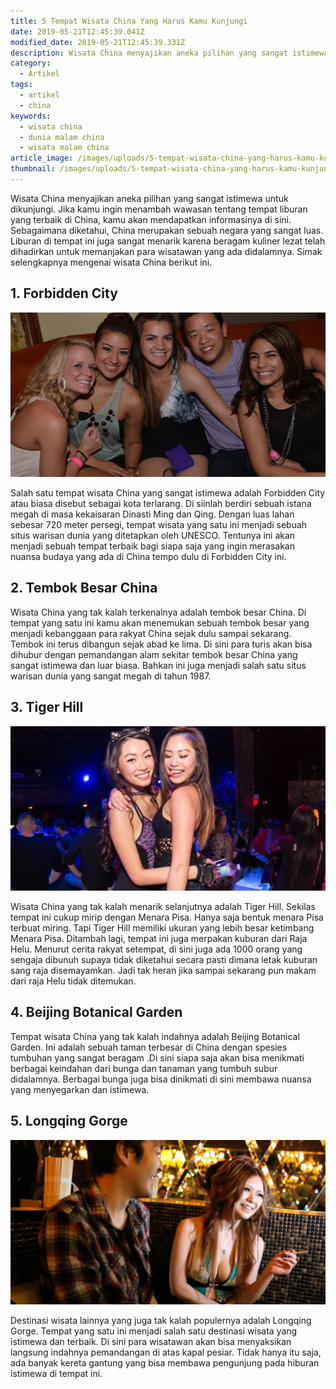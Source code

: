 ```yaml
---
title: 5 Tempat Wisata China Yang Harus Kamu Kunjungi
date: 2019-05-21T12:45:39.041Z
modified_date: 2019-05-21T12:45:39.331Z
description: Wisata China menyajikan aneka pilihan yang sangat istimewa untuk dikunjungi.Jika kamu ingin menambah wawasan tentang tempat liburan.
category:
  - Artikel
tags:
  - artikel
  - china
keywords:
  - wisata china
  - dunia malam china
  - wisata malam china
article_image: /images/uploads/5-tempat-wisata-china-yang-harus-kamu-kunjungi-3.jpg
thumbnail: /images/uploads/5-tempat-wisata-china-yang-harus-kamu-kunjungi-2-016.jpg
---
```

Wisata China menyajikan aneka pilihan yang sangat istimewa untuk dikunjungi. Jika kamu ingin menambah wawasan tentang tempat liburan yang terbaik di China, kamu akan mendapatkan informasinya di sini. Sebagaimana diketahui, China merupakan sebuah negara yang sangat luas. Liburan di tempat ini juga sangat menarik karena beragam kuliner lezat telah dihadirkan untuk memanjakan para wisatawan yang ada didalamnya. Simak selengkapnya mengenai wisata China berikut ini.

## 1. Forbidden City

![5 Tempat Wisata China Yang Harus Kamu Kunjungi](/images/uploads/5-tempat-wisata-china-yang-harus-kamu-kunjungi-1.jpg)

Salah satu tempat wisata China yang sangat istimewa adalah Forbidden City atau biasa disebut sebagai kota terlarang. Di siinlah berdiri sebuah istana megah di masa kekaisaran Dinasti Ming dan Qing. Dengan luas lahan sebesar 720 meter persegi, tempat wisata yang satu ini menjadi sebuah situs warisan dunia yang ditetapkan oleh UNESCO. Tentunya ini akan menjadi sebuah tempat terbaik bagi siapa saja yang ingin merasakan nuansa budaya yang ada di China tempo dulu di Forbidden City ini.

## 2. Tembok Besar China

Wisata China yang tak kalah terkenalnya adalah tembok besar China. Di tempat yang satu ini kamu akan menemukan sebuah tembok besar yang menjadi kebanggaan para rakyat China sejak dulu sampai sekarang. Tembok ini terus dibangun sejak abad ke lima. Di sini para turis akan bisa dihubur dengan pemandangan alam sekitar tembok besar China yang sangat istimewa dan luar biasa. Bahkan ini juga menjadi salah satu situs warisan dunia yang sangat megah di tahun 1987.

## 3. Tiger Hill

![5 Tempat Wisata China Yang Harus Kamu Kunjungi](/images/uploads/5-tempat-wisata-china-yang-harus-kamu-kunjungi-2.jpg)

Wisata China yang tak kalah menarik selanjutnya adalah Tiger Hill. Sekilas tempat ini cukup mirip dengan Menara Pisa. Hanya saja bentuk menara Pisa terbuat miring. Tapi Tiger Hill memiliki ukuran yang lebih besar ketimbang Menara Pisa. Ditambah lagi, tempat ini juga merpakan kuburan dari Raja Helu. Menurut cerita rakyat setempat, di sini juga ada 1000 orang yang sengaja dibunuh supaya tidak diketahui secara pasti dimana letak kuburan sang raja disemayamkan. Jadi tak heran jika sampai sekarang pun makam dari raja Helu tidak ditemukan.

## 4. Beijing Botanical Garden

Tempat wisata China yang tak kalah indahnya adalah Beijing Botanical Garden. Ini adalah sebuah taman terbesar di China dengan spesies tumbuhan yang sangat beragam .Di sini siapa saja akan bisa menikmati berbagai keindahan dari bunga dan tanaman yang tumbuh subur didalamnya. Berbagai bunga juga bisa dinikmati di sini membawa nuansa yang menyegarkan dan istimewa.

## 5. Longqing Gorge

![Tempat Wisata China](/images/uploads/5-tempat-wisata-china-yang-harus-kamu-kunjungi-3.jpg)

Destinasi wisata lainnya yang juga tak kalah populernya adalah Longqing Gorge. Tempat yang satu ini menjadi salah satu destinasi wisata yang istimewa dan terbaik. Di sini para wisatawan akan bisa menyaksikan langsung indahnya pemandangan di atas kapal pesiar. Tidak hanya itu saja, ada banyak kereta gantung yang bisa membawa pengunjung pada hiburan istimewa di tempat ini.
